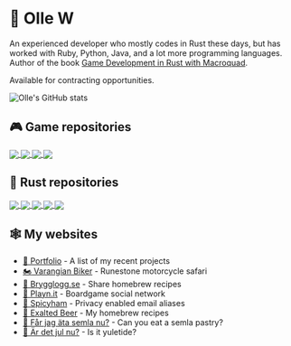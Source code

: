 # :crab: Olle W

An experienced developer who mostly codes in Rust these days, but has worked
with Ruby, Python, Java, and a lot more programming languages. Author of the book
[Game Development in Rust with Macroquad](https://agical.se/mq-en).

Available for contracting opportunities.

![Olle's GitHub stats](https://github-readme-stats.vercel.app/api?username=ollej&show_icons=true&theme=synthwave)

## :video_game: Game repositories

<a href="https://github.com/ollej/macroquad-introduktion">
  <img align="center" src="https://github-readme-stats.vercel.app/api/pin/?username=ollej&repo=macroquad-introduktion&theme=synthwave">
</a>
<a href="https://github.com/ollej/firefly-blutti">
  <img align="center" src="https://github-readme-stats.vercel.app/api/pin/?username=ollej&repo=firefly-blutti&theme=synthwave">
</a>
<a href="https://github.com/ollej/rusty-dungeon">
  <img align="center" src="https://github-readme-stats.vercel.app/api/pin/?username=ollej&repo=rusty-dungeon&theme=synthwave">
</a>
<a href="https://github.com/ollej/rusty-bunner-macroquad">
  <img align="center" src="https://github-readme-stats.vercel.app/api/pin/?username=ollej&repo=rust-bunner-macroquad&theme=synthwave">
</a>

## :crab: Rust repositories

<a href="https://github.com/ollej/rusty-slider">
  <img align="center" src="https://github-readme-stats.vercel.app/api/pin/?username=ollej&repo=rusty-slider&theme=synthwave">
<a href="https://github.com/ollej/rusty-aquarium">
  <img align="center" src="https://github-readme-stats.vercel.app/api/pin/?username=ollej&repo=rusty-aquarium&theme=synthwave">
</a>
<a href="https://github.com/ollej/quad-gif">
  <img align="center" src="https://github-readme-stats.vercel.app/api/pin/?username=ollej&repo=quad-gif&theme=synthwave">
</a>
<a href="https://github.com/ollej/rustgenpass">
  <img align="center" src="https://github-readme-stats.vercel.app/api/pin/?username=ollej&repo=rustgenpass&theme=synthwave">
</a>
<a href="https://github.com/ollej/rusty-code">
  <img align="center" src="https://github-readme-stats.vercel.app/api/pin/?username=ollej&repo=rusty-code&theme=synthwave">
</a>

## :spider_web: My websites

 * [:briefcase: Portfolio](https://olle.wreede.se) - A list of my recent projects
 * [:motorcycle: Varangian Biker](https://www.varangianbiker.com) - Runestone motorcycle safari
 * [:beers: Brygglogg.se](https://brygglogg.se) - Share homebrew recipes
 * [:game_die: Playn.it](https://playn.it) - Boardgame social network
 * [:email: Spicyham](https://spicyham.net) - Privacy enabled email aliases
 * [:beer: Exalted Beer](https://exalted.beer) - My homebrew recipes
 * [:cupcake: Får jag äta semla nu?](https://fårjagätasemla.nu) - Can you eat a semla pastry?
 * [:santa: Är det jul nu?](https://ärdetjul.nu) - Is it yuletide?
